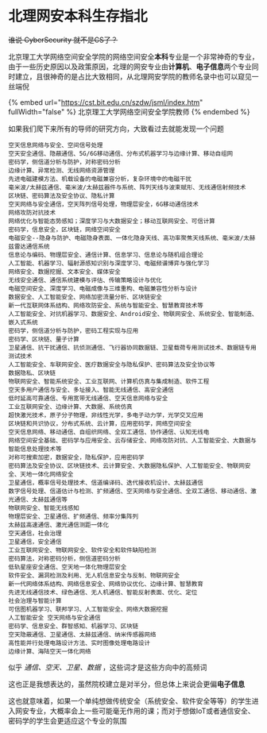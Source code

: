 # 北理网安本科生存指北

~~谁说 CyberSecurity 就不是CS了？~~

北京理工大学网络空间安全学院的网络空间安全**本科**专业是一个非常神奇的专业，由于一些历史原因以及政策原因，北理的网安专业由**计算机**、**电子信息**两个专业同时建立，且很神奇的是占比大致相同，从北理网安学院的教师名录中也可以窥见一丝端倪

{% embed url="https://cst.bit.edu.cn/szdw/jsml/index.htm" fullWidth="false" %}
北京理工大学网络空间安全学院教师
{% endembed %}

如果我们爬下来所有的导师的研究方向，大致看过去就能发现一个问题

```
空天信息网络与安全、空间信号处理
空天安全通信、隐蔽通信、5G/6G移动通信、分布式机器学习与边缘计算、移动自组网
密码学，侧信道分析与防护，对称密码分析
边缘计算、异常检测、无线网络资源管理
先进电磁建模方法、机载设备的电磁兼容分析，复杂环境中的电磁干扰
毫米波/太赫兹通信、毫米波/太赫兹器件与系统、阵列天线与波束赋形、无线通信射频技术
区块链、密码算法及安全协议、隐私计算
空天网络与安全通信，空天阵列信号处理，物理层安全，6G移动通信技术
网络攻防对抗技术
网络优化与智能态势感知；深度学习与大数据安全；移动互联网安全、可信计算
密码学，信息安全，区块链，网络空间安全
电磁安全--隐身与防护、电磁隐身表面、一体化隐身天线、高功率聚焦天线系统、毫米波/太赫兹雷达通信系统
信息论与编码、物理层安全、通信计算、信息学习、信息论与随机组合理论
人工智能、机器学习、辐射源感知识别与深度学习、电磁频谱博弈与强化学习
网络安全、数据挖掘、文本安全、媒体安全
无线安全通信、通信系统建模与评估、传输策略设计与优化
电磁空间安全、深度学习、电磁成像与三维重构、电磁兼容性分析与设计
数据安全、人工智能安全、网络加密流量分析、区块链安全
新一代互联网体系结构、网络攻防安全、系统与智能安全、智慧教育技术等
人工智能安全、对抗机器学习、数据安全、Android安全、物联网安全、系统安全、智能制造、嵌入式系统
密码学，侧信道分析与防护，密码工程实现与应用
密码学、区块链、量子计算
卫星通信、抗干扰通信、抗侦测通信、飞行器协同数据链、卫星载荷专用测试技术、数据链专用测试技术
人工智能安全、车联网安全、医疗数据安全与隐私保护、密码算法及安全协议等
数据隐私、区块链
物联网安全、智能系统安全、工业互联网、计算机仿真与集成制造、软件工程
空天多用户通信与安全、多址接入、智能无线通信、高安全通信
低时延高可靠通信、专用宽带无线通信、空天信息网络与安全
工业互联网安全、边缘计算、大数据、系统仿真
超快激光技术，原子分子物理，非线性光学，多电子动力学，光学交叉应用
区块链和共识协议，分布式系统、云计算，应用密码学，网络空间安全
空天信息网络、移动通信、自组织网络、全双工通信、协作通信、认知无线电
网络空间安全基础、密码学与应用安全、云存储安全、网络攻防对抗、人工智能安全、大数据与智能信息处理技术等
对称可搜索加密，数据安全，隐私保护，应用密码学
密码算法及安全协议、区块链技术、云计算安全、大数据隐私保护、人工智能安全、物联网安全、天地一体化网络安全
卫星通信，概率信号处理技术、信道编译码、迭代接收机设计、太赫兹通信
数字信号处理、信道估计与检测、扩频通信、空天网络与安全通信、全双工通信、移动通信、激光通信、太赫兹通信等
物联网安全、智能无线感知
物理层安全、卫星通信、扩频通信、频率分集阵列
太赫兹高速通信、激光通信测距一体化
空天通信，社会治理
卫星通信，安全通信
工业互联网安全、物联网安全、软件安全和软件缺陷检测
密码算法，对称密码分析，侧信道密码分析
低轨星座安全通信、空天地一体化物理层安全
软件安全、漏洞检测及利用、无人机信息安全与反制、物联网安全
新一代网络体系结构、网络信息安全、网络协议优化、边缘计算、智慧教育
先进无线通信技术、绿色通信、无人机通信、智能反射表面、优化、定位
社会治理与智能计算
可信图机器学习、联邦学习、人工智能安全、网络大数据挖掘
人工智能安全 空天网络与安全通信
密码学、信息安全、群智感知、机器学习、区块链
空天隐蔽通信、卫星通信、太赫兹通信、纳米传感器网络
高性能并行处理电路设计方法、实时图像处理电路设计
边缘计算、海陆空天一体化网络
```

似乎 _通信、空天、卫星、数据_ ，这些词才是这些方向中的高频词

这也正是我想表达的，虽然院校建立是对半分，但总体上来说会更偏**电子信息**

这也就意味着，如果一个单纯想做传统安全（系统安全、软件安全等等）的学生进入网安专业，大概率会上一些可能毫无作用的课；而对于想做IoT或者通信安全、密码学的学生会更适应这个专业的氛围

